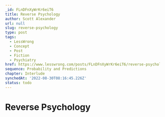 ```yaml
---
_id: FLnDFnXyWrKr6eiT6
title: Reverse Psychology
author: Scott Alexander
url: null
slug: reverse-psychology
type: post
tags:
  - LessWrong
  - Concept
  - Post
  - Fiction
  - Psychiatry
href: https://www.lesswrong.com/posts/FLnDFnXyWrKr6eiT6/reverse-psychology
sequence: Probability and Predictions
chapter: Interlude
synchedAt: '2022-08-30T08:16:45.226Z'
status: todo
---
```


# Reverse Psychology
